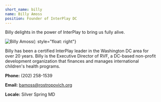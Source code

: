 ```yaml
---
short_name: billy
name: Billy Amoss
position: Founder of InterPlay DC
---
```


Billy delights in the power of InterPlay to bring us fully alive.

![Billy Amoss](/assets/images/Billy-Amoss.jpg "Billy Amoss"){: style="float: right"}

Billy has been a certified InterPlay leader in the Washington DC area for over
20 years.
Billy is the Executive Director of RVF, a DC-based non-profit development
organization that finances and manages international children's health programs.

**Phone:** (202) 258-1539

**Email:** <bamoss@rostropovich.org>

**Locale:** Silver Spring MD
